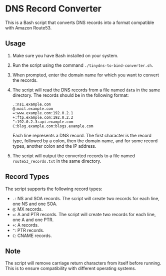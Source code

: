 # DNS Record Converter

This is a Bash script that converts DNS records into a format compatible with Amazon Route53.

## Usage

1. Make sure you have Bash installed on your system.
2. Run the script using the command `./tinydns-to-bind-converter.sh`.
3. When prompted, enter the domain name for which you want to convert the records.
4. The script will read the DNS records from a file named `data` in the same directory. The records should be in the following format:

    ```
    .:ns1.example.com
    @:mail.example.com
    =:www.example.com:192.0.2.1
    +:ftp.example.com:192.0.2.2
    ^:192.0.2.3:api.example.com
    C:blog.example.com:blogs.example.com
    ```

    Each line represents a DNS record. The first character is the record type, followed by a colon, then the domain name, and for some record types, another colon and the IP address.

5. The script will output the converted records to a file named `route53_records.txt` in the same directory.

## Record Types

The script supports the following record types:

- `.`: NS and SOA records. The script will create two records for each line, one NS and one SOA.
- `@`: MX records.
- `=`: A and PTR records. The script will create two records for each line, one A and one PTR.
- `+`: A records.
- `^`: PTR records.
- `C`: CNAME records.

## Note

The script will remove carriage return characters from itself before running. This is to ensure compatibility with different operating systems.
